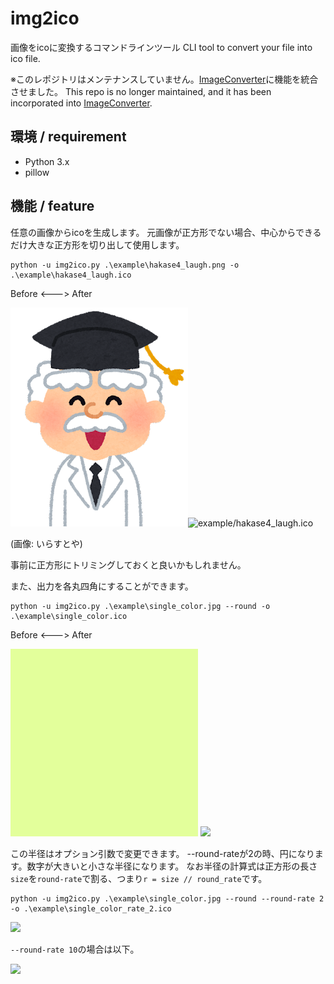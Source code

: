 # img2ico

画像をicoに変換するコマンドラインツール
CLI tool to convert your file into ico file.

※このレポジトリはメンテナンスしていません。[ImageConverter](https://github.com/Take-Me1010/ImageConverter)に機能を統合させました。
This repo is no longer maintained, and it has been incorporated into [ImageConverter](https://github.com/Take-Me1010/ImageConverter).

## 環境 / requirement

- Python 3.x
- pillow

## 機能 / feature

任意の画像からicoを生成します。
元画像が正方形でない場合、中心からできるだけ大きな正方形を切り出して使用します。

```
python -u img2ico.py .\example\hakase4_laugh.png -o .\example\hakase4_laugh.ico
```

Before <---> After

![example/hakase4_laugh.png](example/hakase4_laugh.png)![example/hakase4_laugh.ico](example/hakase4_laugh.ico)

(画像: いらすとや)

事前に正方形にトリミングしておくと良いかもしれません。


また、出力を各丸四角にすることができます。

```
python -u img2ico.py .\example\single_color.jpg --round -o .\example\single_color.ico
```

Before <---> After

![](example/single_color.jpg)    ![](example/single_color.ico)

この半径はオプション引数で変更できます。
--round-rateが2の時、円になります。数字が大きいと小さな半径になります。
なお半径の計算式は正方形の長さ`size`を`round-rate`で割る、つまり`r = size // round_rate`です。

```
python -u img2ico.py .\example\single_color.jpg --round --round-rate 2 -o .\example\single_color_rate_2.ico
```

![](example/single_color_rate_2.ico)

`--round-rate 10`の場合は以下。

![](example/single_color_rate_10.ico)
